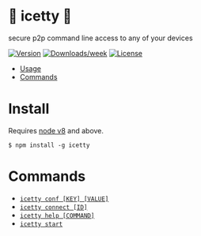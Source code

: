 # 🍹 icetty 🍹

secure p2p command line access to any of your devices

[![Version](https://img.shields.io/npm/v/icetty.svg)](https://npmjs.org/package/icetty)
[![Downloads/week](https://img.shields.io/npm/dw/icetty.svg)](https://npmjs.org/package/icetty)
[![License](https://img.shields.io/npm/l/icetty.svg)](https://github.com/natzcam/icetty/blob/master/package.json)

* [Usage](#usage)
* [Commands](#commands)

# Install
Requires [node v8](https://nodejs.org/en/download/) and above.
```sh-session
$ npm install -g icetty
```
# Commands

* [`icetty conf [KEY] [VALUE]`](docs#icetty-conf-key-value)
* [`icetty connect [ID]`](docs#icetty-connect-id)
* [`icetty help [COMMAND]`](docs#icetty-help-command)
* [`icetty start`](docs#icetty-start)
